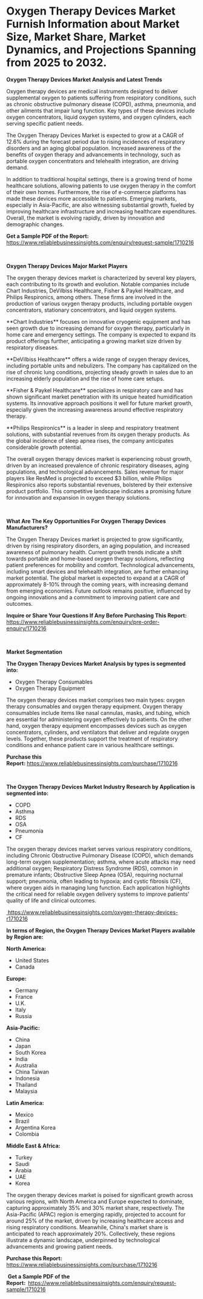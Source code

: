 <p><h1>Oxygen Therapy Devices Market Furnish Information about Market Size, Market Share, Market Dynamics, and Projections Spanning from 2025 to 2032.</h1></p><p><strong>Oxygen Therapy Devices Market Analysis and Latest Trends</strong></p>
<p><p>Oxygen therapy devices are medical instruments designed to deliver supplemental oxygen to patients suffering from respiratory conditions, such as chronic obstructive pulmonary disease (COPD), asthma, pneumonia, and other ailments that impair lung function. Key types of these devices include oxygen concentrators, liquid oxygen systems, and oxygen cylinders, each serving specific patient needs. </p><p>The Oxygen Therapy Devices Market is expected to grow at a CAGR of 12.6% during the forecast period due to rising incidences of respiratory disorders and an aging global population. Increased awareness of the benefits of oxygen therapy and advancements in technology, such as portable oxygen concentrators and telehealth integration, are driving demand. </p><p>In addition to traditional hospital settings, there is a growing trend of home healthcare solutions, allowing patients to use oxygen therapy in the comfort of their own homes. Furthermore, the rise of e-commerce platforms has made these devices more accessible to patients. Emerging markets, especially in Asia-Pacific, are also witnessing substantial growth, fueled by improving healthcare infrastructure and increasing healthcare expenditures. Overall, the market is evolving rapidly, driven by innovation and demographic changes.</p></p>
<p><strong>Get a Sample PDF of the Report:&nbsp;</strong> <a href="https://www.reliablebusinessinsights.com/enquiry/request-sample/1710216?utm_campaign=63&utm_medium=2&utm_source=Github&utm_content=ia&utm_term=16042025&utm_id=oxygen-therapy-devices">https://www.reliablebusinessinsights.com/enquiry/request-sample/1710216</a></p>
<p>&nbsp;</p>
<p><strong>Oxygen Therapy Devices Major Market Players</strong></p>
<p><p>The oxygen therapy devices market is characterized by several key players, each contributing to its growth and evolution. Notable companies include Chart Industries, DeVilbiss Healthcare, Fisher & Paykel Healthcare, and Philips Respironics, among others. These firms are involved in the production of various oxygen therapy products, including portable oxygen concentrators, stationary concentrators, and liquid oxygen systems.</p><p>**Chart Industries** focuses on innovative cryogenic equipment and has seen growth due to increasing demand for oxygen therapy, particularly in home care and emergency settings. The company is expected to expand its product offerings further, anticipating a growing market size driven by respiratory diseases.</p><p>**DeVilbiss Healthcare** offers a wide range of oxygen therapy devices, including portable units and nebulizers. The company has capitalized on the rise of chronic lung conditions, projecting steady growth in sales due to an increasing elderly population and the rise of home care setups.</p><p>**Fisher & Paykel Healthcare** specializes in respiratory care and has shown significant market penetration with its unique heated humidification systems. Its innovative approach positions it well for future market growth, especially given the increasing awareness around effective respiratory therapy.</p><p>**Philips Respironics** is a leader in sleep and respiratory treatment solutions, with substantial revenues from its oxygen therapy products. As the global incidence of sleep apnea rises, the company anticipates considerable growth potential.</p><p>The overall oxygen therapy devices market is experiencing robust growth, driven by an increased prevalence of chronic respiratory diseases, aging populations, and technological advancements. Sales revenue for major players like ResMed is projected to exceed $3 billion, while Philips Respironics also reports substantial revenues, bolstered by their extensive product portfolio. This competitive landscape indicates a promising future for innovation and expansion in oxygen therapy solutions.</p></p>
<p>&nbsp;</p>
<p><strong>What Are The Key Opportunities For Oxygen Therapy Devices Manufacturers?</strong></p>
<p><p>The Oxygen Therapy Devices market is projected to grow significantly, driven by rising respiratory disorders, an aging population, and increased awareness of pulmonary health. Current growth trends indicate a shift towards portable and home-based oxygen therapy solutions, reflecting patient preferences for mobility and comfort. Technological advancements, including smart devices and telehealth integration, are further enhancing market potential. The global market is expected to expand at a CAGR of approximately 8-10% through the coming years, with increasing demand from emerging economies. Future outlook remains positive, influenced by ongoing innovations and a commitment to improving patient care and outcomes.</p></p>
<p><strong>Inquire or Share Your Questions If Any Before Purchasing This Report:</strong> <a href="https://www.reliablebusinessinsights.com/enquiry/pre-order-enquiry/1710216?utm_campaign=63&utm_medium=2&utm_source=Github&utm_content=ia&utm_term=16042025&utm_id=oxygen-therapy-devices">https://www.reliablebusinessinsights.com/enquiry/pre-order-enquiry/1710216</a></p>
<p>&nbsp;</p>
<p><strong>Market Segmentation</strong></p>
<p><strong>The Oxygen Therapy Devices Market Analysis by types is segmented into:</strong></p>
<p><ul><li>Oxygen Therapy Consumables</li><li>Oxygen Therapy Equipment</li></ul></p>
<p><p>The oxygen therapy devices market comprises two main types: oxygen therapy consumables and oxygen therapy equipment. Oxygen therapy consumables include items like nasal cannulas, masks, and tubing, which are essential for administering oxygen effectively to patients. On the other hand, oxygen therapy equipment encompasses devices such as oxygen concentrators, cylinders, and ventilators that deliver and regulate oxygen levels. Together, these products support the treatment of respiratory conditions and enhance patient care in various healthcare settings.</p></p>
<p><strong>Purchase this Report:&nbsp;</strong><a href="https://www.reliablebusinessinsights.com/purchase/1710216?utm_campaign=63&utm_medium=2&utm_source=Github&utm_content=ia&utm_term=16042025&utm_id=oxygen-therapy-devices">https://www.reliablebusinessinsights.com/purchase/1710216</a></p>
<p>&nbsp;</p>
<p><strong>The Oxygen Therapy Devices Market Industry Research by Application is segmented into:</strong></p>
<p><ul><li>COPD</li><li>Asthma</li><li>RDS</li><li>OSA</li><li>Pneumonia</li><li>CF</li></ul></p>
<p><p>The oxygen therapy devices market serves various respiratory conditions, including Chronic Obstructive Pulmonary Disease (COPD), which demands long-term oxygen supplementation; asthma, where acute attacks may need additional oxygen; Respiratory Distress Syndrome (RDS), common in premature infants; Obstructive Sleep Apnea (OSA), requiring nocturnal support; pneumonia, often leading to hypoxia; and cystic fibrosis (CF), where oxygen aids in managing lung function. Each application highlights the critical need for reliable oxygen delivery systems to improve patients' quality of life and clinical outcomes.</p></p>
<p><a href="https://www.reliablebusinessinsights.com/oxygen-therapy-devices-r1710216?utm_campaign=63&utm_medium=2&utm_source=Github&utm_content=ia&utm_term=16042025&utm_id=oxygen-therapy-devices">&nbsp;https://www.reliablebusinessinsights.com/oxygen-therapy-devices-r1710216</a></p>
<p><strong>In terms of Region, the Oxygen Therapy Devices Market Players available by Region are:</strong></p>
<p>
    <p> <strong> North America: </strong>
        <ul>
            <li>United States</li>
            <li>Canada</li>
        </ul>
        </p> 
    <p> <strong> Europe: </strong>
        <ul>
            <li>Germany</li>
            <li>France</li>
            <li>U.K.</li>
            <li>Italy</li>
            <li>Russia</li>
        </ul>
        </p> 
    <p> <strong> Asia-Pacific: </strong>
        <ul>
            <li>China</li>
            <li>Japan</li>
            <li>South Korea</li>
            <li>India</li>
            <li>Australia</li>
            <li>China Taiwan</li>
            <li>Indonesia</li>
            <li>Thailand</li>
            <li>Malaysia</li>
        </ul>
        </p> 
    <p> <strong> Latin America: </strong>
        <ul>
            <li>Mexico</li>
            <li>Brazil</li>
            <li>Argentina Korea</li>
            <li>Colombia</li>
        </ul>
        </p> 
    <p> <strong> Middle East & Africa: </strong>
        <ul>
            <li>Turkey</li>
            <li>Saudi</li>
            <li>Arabia</li>
            <li>UAE</li>
            <li>Korea</li>
        </ul>
    </p>
    </p>
<p><p>The oxygen therapy devices market is poised for significant growth across various regions, with North America and Europe expected to dominate, capturing approximately 35% and 30% market share, respectively. The Asia-Pacific (APAC) region is emerging rapidly, projected to account for around 25% of the market, driven by increasing healthcare access and rising respiratory conditions. Meanwhile, China's market share is anticipated to reach approximately 20%. Collectively, these regions illustrate a dynamic landscape, underpinned by technological advancements and growing patient needs.</p></p>
<p><strong>Purchase this Report: </strong><a href="https://www.reliablebusinessinsights.com/purchase/1710216?utm_campaign=63&utm_medium=2&utm_source=Github&utm_content=ia&utm_term=16042025&utm_id=oxygen-therapy-devices">https://www.reliablebusinessinsights.com/purchase/1710216</a></p>
<p>&nbsp;<strong>Get a Sample PDF of the Report:&nbsp;&nbsp;</strong><a href="https://www.reliablebusinessinsights.com/enquiry/request-sample/1710216?utm_campaign=63&utm_medium=2&utm_source=Github&utm_content=ia&utm_term=16042025&utm_id=oxygen-therapy-devices">https://www.reliablebusinessinsights.com/enquiry/request-sample/1710216</a></p>
<p><strong></strong></p>
<p><p></p><p></p><p></p></p>